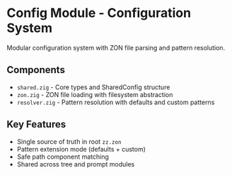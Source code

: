 # Config Module - Configuration System

Modular configuration system with ZON file parsing and pattern resolution.

## Components

- `shared.zig` - Core types and SharedConfig structure
- `zon.zig` - ZON file loading with filesystem abstraction
- `resolver.zig` - Pattern resolution with defaults and custom patterns

## Key Features

- Single source of truth in root `zz.zon`
- Pattern extension mode (defaults + custom)
- Safe path component matching
- Shared across tree and prompt modules